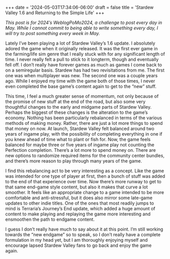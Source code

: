 +++
date = '2024-05-03T17:34:06-06:00'
draft = false
title = 'Stardew Valley 1.6 and Returning to the Simple Life'
+++

*This post is for 2024’s WeblogPoMo2024, a challenge to post every day in May. While I cannot commit to being able to write something every day, I will try to post something every week in May.*

Lately I’ve been playing a lot of Stardew Valley’s 1.6 update. I absolutely adored the game when it originally released. It was the first ever game in the farming/life sim genre that I really stuck with for any significant length of time. I never really felt a pull to stick to it longterm, though and eventually fell off. I don’t really have forever games as much as games I come back to on a semiregular basis. Stardew has had two revisitations from me. The first one was when multiplayer was new. The second one was a couple years ago. While I enjoyed my time with the game both of those times, I never even completed the base game’s content again to get to the “new” stuff.

This time, I feel a much greater sense of momentum, not only because of the promise of new stuff at the end of the road, but also some very thoughtful changes to the early and midgame parts of Stardew Valley. Perhaps the biggest of these changes is the alteration to the game’s economy. Nothing has been particularly rebalanced in terms of the various methods of making money. Rather, there are just a lot more things to spend that money on now. At launch, Stardew Valley felt balanced around two years of ingame play, with the possibility of completing everything in one if you knew ahead of time what to plant or fish for. Now, the game feels balanced for maybe three or five years of ingame play not counting the Perfection completion. There’s a lot more to spend money on. There are new options to randomize required items for the community center bundles, and there’s more reason to play through many years of the game.

I find this rebalancing act to be very interesting as a concept. Like the game was intended for one type of player at first, then a bunch of stuff was added to the end of that experience over time. Now there’s more runway to get to that same end-game style content, but also it makes that curve a lot smoother. It feels like an appropriate change to a game intended to be more comfortable and anti-stressful, but it does also mirror some late-game updates to other indie titles. One of the ones that most readily jumps to mind is Terraria’s Journey’s End update, which added a huge amount of content to make playing and replaying the game more interesting and ensmoothen the path to endgame content.

I guess I don’t really have much to say about it at this point. I’m still working towards the “new endgame” so to speak, so I don’t really have a complete formulation in my head yet, but I am thoroughly enjoying myself and encourage lapsed Stardew Valley fans to go back and enjoy the game again.